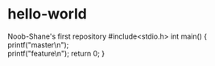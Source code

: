 # hello-world
Noob-Shane's first repository
#include<stdio.h>
int main()
{
  printf("master\n");  
  printf("feature\n");
  return 0;
}


